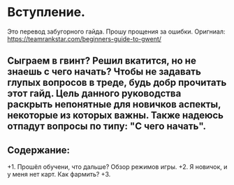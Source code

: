 # Вступление.
Это перевод забугорного гайда. Прошу прощения за ошибки. Оригниал: https://teamrankstar.com/beginners-guide-to-gwent/

Сыграем в гвинт? Решил вкатится, но не знаешь с чего начать? Чтобы не задавать глупых вопросов в треде, будь добр прочитать этот гайд. Цель данного руководства раскрыть непонятные для новичков аспекты, некоторые из которых важны. Также надеюсь отпадут вопросы по типу: "С чего начать". 
------
Содержание:
------
+1. Прошёл обучени, что дальше? Обзор режимов игры.
+2. Я новичок, и у меня нет карт. Как фармить?
+3. 

